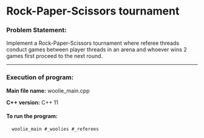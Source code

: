 # Rock-Paper-Scissors tournament

### Problem Statement:

Implement a Rock-Paper-Scissors tournament where referee threads conduct games between player threads in an arena and whoever wins 2 games first proceed to the next round. 

------

### Execution of program:

**Main file name:** woolie_main.cpp

**C++ version:** C++ 11

#### To run the program:

 ```shell
   woolie_main #_woolies #_referees
   ```
 
